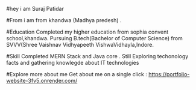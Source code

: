 #hey i am Suraj Patidar

#From
i am from khandwa (Madhya predesh) .

#Education
Completed my higher education from sophia convent school,khandwa.
Pursuing B.tech(Bachelor of Computer Science) from SVVV(Shree Vaishnav Vidhyapeeth VishwaVidhayla,Indore.

#Skill
Completed MERN Stack and Java core .
Still Exploring techonology facts and gathering knowlegde about IT technologies

#Explore more about me
Get about me on  a single click : 
                                    https://portfolio-website-3fv5.onrender.com/
